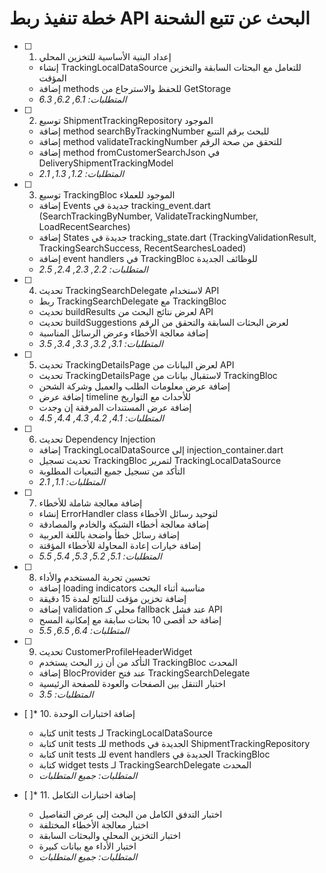 # خطة تنفيذ ربط API البحث عن تتبع الشحنة

- [ ] 1. إعداد البنية الأساسية للتخزين المحلي
  - إنشاء TrackingLocalDataSource للتعامل مع البحثات السابقة والتخزين المؤقت
  - إضافة methods للحفظ والاسترجاع من GetStorage
  - _المتطلبات: 6.1, 6.2, 6.3_

- [ ] 2. توسيع ShipmentTrackingRepository الموجود
  - إضافة method searchByTrackingNumber للبحث برقم التتبع
  - إضافة method validateTrackingNumber للتحقق من صحة الرقم
  - إضافة method fromCustomerSearchJson في DeliveryShipmentTrackingModel
  - _المتطلبات: 1.2, 1.3, 2.1_

- [ ] 3. توسيع TrackingBloc الموجود للعملاء
  - إضافة Events جديدة في tracking_event.dart (SearchTrackingByNumber, ValidateTrackingNumber, LoadRecentSearches)
  - إضافة States جديدة في tracking_state.dart (TrackingValidationResult, TrackingSearchSuccess, RecentSearchesLoaded)
  - إضافة event handlers في TrackingBloc للوظائف الجديدة
  - _المتطلبات: 2.2, 2.3, 2.4, 2.5_

- [ ] 4. تحديث TrackingSearchDelegate لاستخدام API
  - ربط TrackingSearchDelegate مع TrackingBloc
  - تحديث buildResults لعرض نتائج البحث من API
  - تحديث buildSuggestions لعرض البحثات السابقة والتحقق من الرقم
  - إضافة معالجة الأخطاء وعرض الرسائل المناسبة
  - _المتطلبات: 3.1, 3.2, 3.3, 3.4, 3.5_

- [ ] 5. تحديث TrackingDetailsPage لعرض البيانات من API
  - تحديث TrackingDetailsPage لاستقبال بيانات من TrackingBloc
  - إضافة عرض معلومات الطلب والعميل وشركة الشحن
  - إضافة عرض timeline للأحداث مع التواريخ
  - إضافة عرض المستندات المرفقة إن وجدت
  - _المتطلبات: 4.1, 4.2, 4.3, 4.4, 4.5_

- [ ] 6. تحديث Dependency Injection
  - إضافة TrackingLocalDataSource إلى injection_container.dart
  - تحديث تسجيل TrackingBloc لتمرير TrackingLocalDataSource
  - التأكد من تسجيل جميع التبعيات المطلوبة
  - _المتطلبات: 1.1, 2.1_

- [ ] 7. إضافة معالجة شاملة للأخطاء
  - إنشاء ErrorHandler class لتوحيد رسائل الأخطاء
  - إضافة معالجة أخطاء الشبكة والخادم والمصادقة
  - إضافة رسائل خطأ واضحة باللغة العربية
  - إضافة خيارات إعادة المحاولة للأخطاء المؤقتة
  - _المتطلبات: 5.1, 5.2, 5.3, 5.4, 5.5_

- [ ] 8. تحسين تجربة المستخدم والأداء
  - إضافة loading indicators مناسبة أثناء البحث
  - إضافة تخزين مؤقت للنتائج لمدة 15 دقيقة
  - إضافة validation محلي كـ fallback عند فشل API
  - إضافة حد أقصى 10 بحثات سابقة مع إمكانية المسح
  - _المتطلبات: 6.4, 6.5, 5.5_

- [ ] 9. تحديث CustomerProfileHeaderWidget
  - التأكد من أن زر البحث يستخدم TrackingBloc المحدث
  - إضافة BlocProvider عند فتح TrackingSearchDelegate
  - اختبار التنقل بين الصفحات والعودة للصفحة الرئيسية
  - _المتطلبات: 3.5_

- [ ]* 10. إضافة اختبارات الوحدة
  - كتابة unit tests لـ TrackingLocalDataSource
  - كتابة unit tests للـ methods الجديدة في ShipmentTrackingRepository
  - كتابة unit tests للـ event handlers الجديدة في TrackingBloc
  - كتابة widget tests لـ TrackingSearchDelegate المحدث
  - _المتطلبات: جميع المتطلبات_

- [ ]* 11. إضافة اختبارات التكامل
  - اختبار التدفق الكامل من البحث إلى عرض التفاصيل
  - اختبار معالجة الأخطاء المختلفة
  - اختبار التخزين المحلي والبحثات السابقة
  - اختبار الأداء مع بيانات كبيرة
  - _المتطلبات: جميع المتطلبات_
